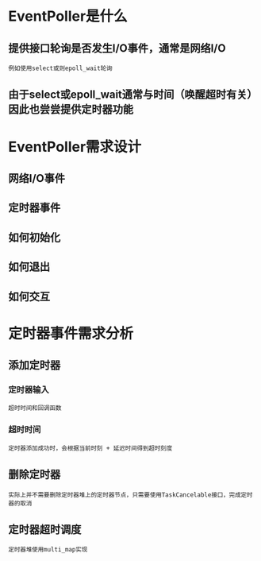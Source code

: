 # EventPoller是什么
## 提供接口轮询是否发生I/O事件，通常是网络I/O
    例如使用select或则epoll_wait轮询
## 由于select或epoll_wait通常与时间（唤醒超时有关）因此也尝尝提供定时器功能

# EventPoller需求设计
## 网络I/O事件
## 定时器事件

## 如何初始化
## 如何退出
## 如何交互


# 定时器事件需求分析
## 添加定时器
### 定时器输入
    超时时间和回调函数
### 超时时间
    定时器添加成功时，会根据当前时刻 + 延迟时间得到超时刻度
## 删除定时器
    实际上并不需要删除定时器堆上的定时器节点，只需要使用TaskCancelable接口，完成定时器的取消
## 定时器超时调度
    定时器堆使用multi_map实现
